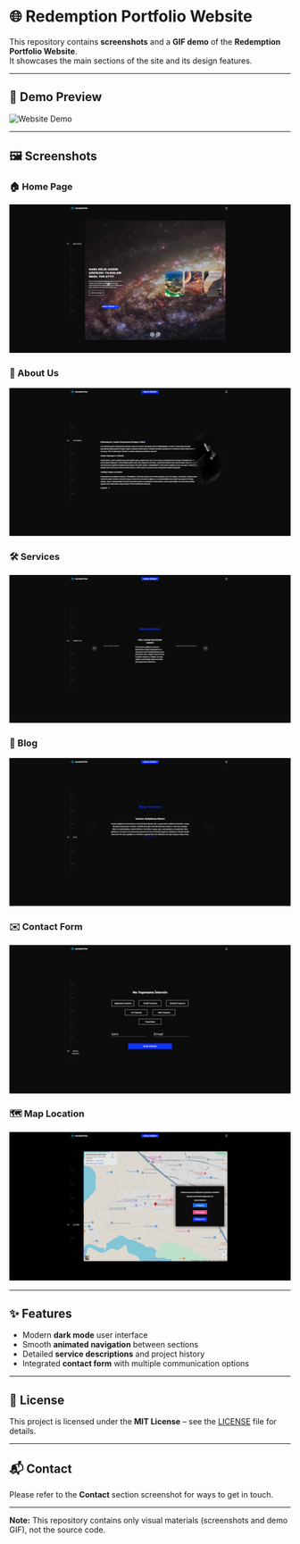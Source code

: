 # 🌐 Redemption Portfolio Website

This repository contains **screenshots** and a **GIF demo** of the **Redemption Portfolio Website**.  
It showcases the main sections of the site and its design features.

---

## 🎥 Demo Preview
![Website Demo](./Screenshots/Demo.gif)

---

## 🖼 Screenshots

### 🏠 Home Page
![Home](./Screenshots/Home.png)

### 👥 About Us
![About Us](./Screenshots/About%20Us.png)

### 🛠 Services
![Service](./Screenshots/Service.png)

### 📰 Blog
![Blog](./Screenshots/Blog.png)

### ✉️ Contact Form
![Contact](./Screenshots/Contact.png)

### 🗺 Map Location
![Map](./Screenshots/Map.png)

---

## ✨ Features
- Modern **dark mode** user interface  
- Smooth **animated navigation** between sections  
- Detailed **service descriptions** and project history  
- Integrated **contact form** with multiple communication options  

---

## 📜 License
This project is licensed under the **MIT License** – see the [LICENSE](LICENSE.txt) file for details.

---

## 📬 Contact
Please refer to the **Contact** section screenshot for ways to get in touch.

---
**Note:** This repository contains only visual materials (screenshots and demo GIF), not the source code.
